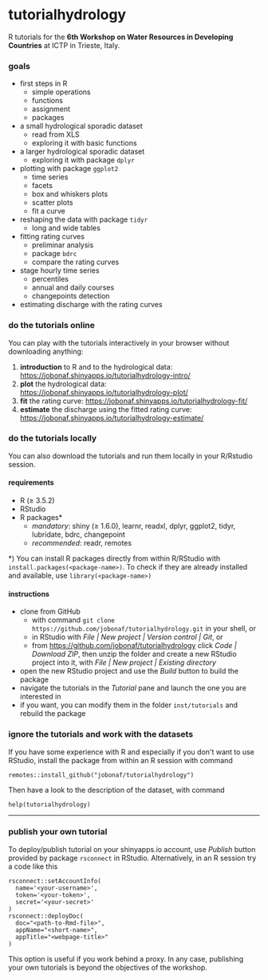 # tutorialhydrology
R tutorials for the __6th Workshop on Water Resources in Developing Countries__ at ICTP in Trieste, Italy.

### goals

* first steps in R
  + simple operations
  + functions
  + assignment
  + packages
* a small hydrological sporadic dataset
  + read from XLS
  + exploring it with basic functions
* a larger hydrological sporadic dataset
  + exploring it with package `dplyr`
* plotting with package `ggplot2`
  + time series
  + facets
  + box and whiskers plots
  + scatter plots
  + fit a curve
* reshaping the data with package `tidyr`
  + long and wide tables
* fitting rating curves
  + preliminar analysis
  + package `bdrc`
  + compare the rating curves
* stage hourly time series
  + percentiles
  + annual and daily courses
  + changepoints detection
* estimating discharge with the rating curves

### do the tutorials online
You can play with the tutorials interactively in your browser without downloading anything:

1. __introduction__ to R and to the hydrological data: https://jobonaf.shinyapps.io/tutorialhydrology-intro/
2. __plot__ the hydrological data: https://jobonaf.shinyapps.io/tutorialhydrology-plot/
3. __fit__ the rating curve: https://jobonaf.shinyapps.io/tutorialhydrology-fit/
4. __estimate__ the discharge using the fitted rating curve: https://jobonaf.shinyapps.io/tutorialhydrology-estimate/

### do the tutorials locally
You can also download the tutorials and run them locally in your R/Rstudio session.

#### requirements

- R ($\ge$ 3.5.2)
- RStudio
- R packages*
  - _mandatory_: shiny ($\ge$ 1.6.0), learnr, readxl, dplyr, ggplot2, tidyr, lubridate, bdrc, changepoint
  - _recommended_: readr, remotes
  
*) You can install R packages directly from within R/RStudio with `install.packages(<package-name>)`. To check if they are already installed and available, use `library(<package-name>)`

#### instructions

- clone from GitHub
  - with command `git clone https://github.com/jobonaf/tutorialhydrology.git` in your shell, or 
  - in RStudio with _File | New project | Version control | Git_, or
  - from https://github.com/jobonaf/tutorialhydrology click _Code | Download ZIP_, then unzip the folder and create a new RStudio project into it, with _File | New project | Existing directory_
- open the new RStudio project and use the _Build_ button to build the package
- navigate the tutorials in the _Tutorial_ pane and launch the one you are interested in
- if you want, you can modify them in the folder `inst/tutorials` and rebuild the package

### ignore the tutorials and work with the datasets
If you have some experience with R and especially if you don't want to use RStudio, install the package from within an R session with command
```
remotes::install_github("jobonaf/tutorialhydrology")
```
Then have a look to the description of the dataset, with command
```
help(tutorialhydrology)
``` 

---
### publish your own tutorial

To deploy/publish tutorial on your shinyapps.io account, use _Publish_ button provided by package `rsconnect` in RStudio. Alternatively, in an R session try a code like this

```
rsconnect::setAccountInfo(
  name='<your-username>', 
  token='<your-token>', 
  secret='<your-secret>'
)
rsconnect::deployDoc(
  doc="<path-to-Rmd-file>",
  appName="<short-name>",
  appTitle="<webpage-title>"
)
```

This option is useful if you work behind a proxy. In any case, publishing your own tutorials is beyond the objectives of the workshop.
